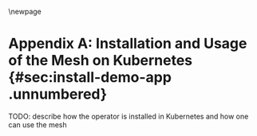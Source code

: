 \newpage

# Appendix A: Installation and Usage of the Mesh on Kubernetes {#sec:install-demo-app .unnumbered}

TODO: describe how the operator is installed in Kubernetes and how one can use the mesh
